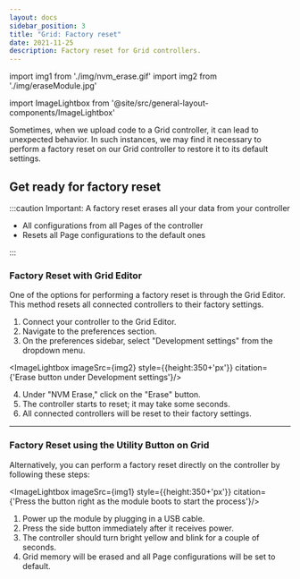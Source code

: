 ```yaml
---
layout: docs
sidebar_position: 3
title: "Grid: Factory reset"
date: 2021-11-25
description: Factory reset for Grid controllers.
---
```



import img1 from './img/nvm_erase.gif'
import img2 from './img/eraseModule.jpg'

import ImageLightbox from '@site/src/general-layout-components/ImageLightbox'

Sometimes, when we upload code to a Grid controller, it can lead to unexpected behavior. In such instances, we may find it necessary to perform a factory reset on our Grid controller to restore it to its default settings.

## Get ready for factory reset

:::caution Important: A factory reset erases all your data from your controller

* All configurations from all Pages of the controller
* Resets all Page configurations to the default ones

:::




### Factory Reset with Grid Editor

One of the options for performing a factory reset is through the Grid Editor. This method resets all connected controllers to their factory settings.

1. Connect your controller to the Grid Editor.
2. Navigate to the preferences section.
3. On the preferences sidebar, select "Development settings" from the dropdown menu.

<ImageLightbox imageSrc={img2}  style={{height:350+'px'}} citation={'Erase button under Development settings'}/>


4. Under "NVM Erase," click on the "Erase" button.
5. The controller starts to reset; it may take some seconds.
6. All connected controllers will be reset to their factory settings.

<!-- vedd kissebbre a kepet kerlek :) -->



---



### Factory Reset using the Utility Button on Grid

Alternatively, you can perform a factory reset directly on the controller by following these steps:

<ImageLightbox imageSrc={img1} style={{height:350+'px'}} citation={'Press the button right as the module boots to start the process'}/>



1. Power up the module by plugging in a USB cable.
2. Press the side button immediately after it receives power.
3. The controller should turn bright yellow and blink for a couple of seconds.
4. Grid memory will be erased and all Page configurations will be set to default.

<!-- GIF -->


